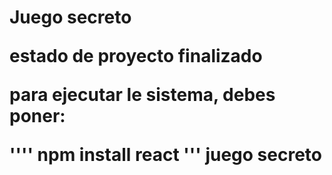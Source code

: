 <h1> Juego secreto

estado de proyecto finalizado

para ejecutar le sistema, debes poner: 

'''' npm install react '''
juego secreto

